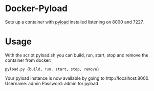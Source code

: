 Docker-Pyload
=============

Sets up a container with [pyload](https://github.com/pyload/pyload) installed listening on 8000 and 7227.

Usage
=============

With the script pyload.sh you can build, run, start, stop and remove the container from docker:

    pyload.py {build, run, start, stop, remove}
    
Your pyload instance is now available by going to http://localhost:8000.
Username: admin Password: admin for pyload

